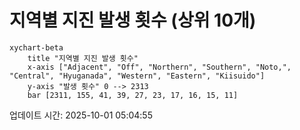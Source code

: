 # 지역별 지진 발생 횟수 (상위 10개)

```mermaid
xychart-beta
    title "지역별 지진 발생 횟수"
    x-axis ["Adjacent", "Off", "Northern", "Southern", "Noto,", "Central", "Hyuganada", "Western", "Eastern", "Kiisuido"]
    y-axis "발생 횟수" 0 --> 2313
    bar [2311, 155, 41, 39, 27, 23, 17, 16, 15, 11]
```

업데이트 시간: 2025-10-01 05:04:55
